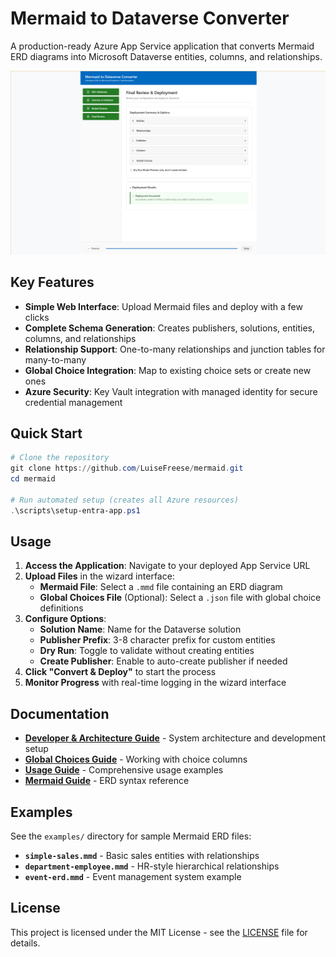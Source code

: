 # Mermaid to Dataverse Converter

A production-ready Azure App Service application that converts Mermaid ERD diagrams into Microsoft Dataverse entities, columns, and relationships.

![Mermaid ERD to Dataverse Converter](docs/media/mermaid-converter-final.png)

## Key Features

- **Simple Web Interface**: Upload Mermaid files and deploy with a few clicks
- **Complete Schema Generation**: Creates publishers, solutions, entities, columns, and relationships
- **Relationship Support**: One-to-many relationships and junction tables for many-to-many
- **Global Choice Integration**: Map to existing choice sets or create new ones
- **Azure Security**: Key Vault integration with managed identity for secure credential management

## Quick Start

```powershell
# Clone the repository
git clone https://github.com/LuiseFreese/mermaid.git
cd mermaid

# Run automated setup (creates all Azure resources)
.\scripts\setup-entra-app.ps1
```

## Usage

1. **Access the Application**: Navigate to your deployed App Service URL
2. **Upload Files** in the wizard interface:
   - **Mermaid File**: Select a `.mmd` file containing an ERD diagram
   - **Global Choices File** (Optional): Select a `.json` file with global choice definitions
3. **Configure Options**:
   - **Solution Name**: Name for the Dataverse solution
   - **Publisher Prefix**: 3-8 character prefix for custom entities
   - **Dry Run**: Toggle to validate without creating entities
   - **Create Publisher**: Enable to auto-create publisher if needed
4. **Click "Convert & Deploy"** to start the process
5. **Monitor Progress** with real-time logging in the wizard interface

## Documentation

- **[Developer & Architecture Guide](docs/DEVELOPER_ARCHITECTURE.md)** - System architecture and development setup
- **[Global Choices Guide](docs/GLOBAL-CHOICES-GUIDE.md)** - Working with choice columns
- **[Usage Guide](docs/USAGE-GUIDE.md)** - Comprehensive usage examples
- **[Mermaid Guide](docs/MERMAID-GUIDE.md)** - ERD syntax reference

## Examples

See the `examples/` directory for sample Mermaid ERD files:

- **`simple-sales.mmd`** - Basic sales entities with relationships
- **`department-employee.mmd`** - HR-style hierarchical relationships
- **`event-erd.mmd`** - Event management system example

## License

This project is licensed under the MIT License - see the [LICENSE](LICENSE) file for details.

